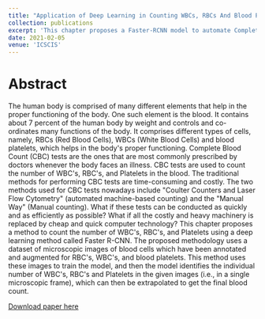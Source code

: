 ```yaml
---
title: "Application of Deep Learning in Counting WBCs, RBCs And Blood Platelets Using Faster Region-based Convolutional Neural Network"
collection: publications
excerpt: 'This chapter proposes a Faster-RCNN model to automate Complete Blood Count Tests by detecting WBC's, RBC's and platelets from blood images.'
date: 2021-02-05
venue: 'ICSCIS'
---
```

Abstract
======
The human body is comprised of many different elements that help in the proper functioning of the body. One such element is the blood. It contains about 7 percent of the human body by weight and controls and co-ordinates many functions of the body. It comprises different types of cells, namely, RBCs (Red Blood Cells), WBCs (White Blood Cells) and blood platelets, which helps in the body's proper functioning. Complete Blood Count (CBC) tests are the ones that are most commonly prescribed by doctors whenever the body faces an illness. CBC tests are used to count the number of WBC's, RBC's, and Platelets in the blood. The traditional methods for performing CBC tests are time-consuming and costly. The two methods used for CBC tests nowadays include "Coulter Counters and Laser Flow Cytometry" (automated machine-based counting) and the "Manual Way" (Manual counting). What if these tests can be conducted as quickly and as efficiently as possible? What if all the costly and heavy machinery is replaced by cheap and quick computer technology? This chapter proposes a method to count the number of WBC's, RBC's, and Platelets using a deep learning method called Faster R-CNN. The proposed methodology uses a dataset of microscopic images of blood cells which have been annotated and augmented for RBC's, WBC's, and blood platelets. This method uses these images to train the model, and then the model identifies the individual number of WBC's, RBC's and Platelets in the given images (i.e., in a single microscopic frame), which can then be extrapolated to get the final blood count.

[Download paper here](http://nirav-1999.github.io/files/cbc.pdf)
 
<!-- Recommended citation: Your Name, You. (2009). "Paper Title Number 1." <i>Journal 1</i>. 1(1). -->